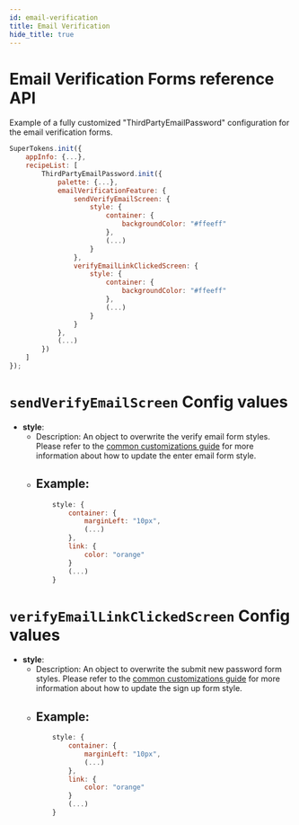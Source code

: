 ```yaml
---
id: email-verification
title: Email Verification
hide_title: true
---
```


# Email Verification Forms reference API

Example of a fully customized "ThirdPartyEmailPassword" configuration for the email verification forms.

```js
SuperTokens.init({
    appInfo: {...},
    recipeList: [
        ThirdPartyEmailPassword.init({
            palette: {...},
            emailVerificationFeature: {
                sendVerifyEmailScreen: {
                    style: {
                        container: {
                            backgroundColor: "#ffeeff"
                        },
                        (...)
                    }
                },
                verifyEmailLinkClickedScreen: {
                    style: {
                        container: {
                            backgroundColor: "#ffeeff"
                        },
                        (...)
                    }
                }
            },
            (...)
        })
    ]
});
```

# `sendVerifyEmailScreen` Config values

- **style**: 
    - Description: An object to overwrite the verify email form styles. Please refer to the <a href="/docs/thirdpartyemailpassword/common-customizations/styling/changing-style" target="_blank">common customizations guide</a> for more information about how to update the enter email form style.
    - Example: 
        -
        ```js
            style: {
                container: {
                    marginLeft: "10px",
                    (...)
                },
                link: {
                    color: "orange"
                }
                (...)
            }
        ```

# `verifyEmailLinkClickedScreen` Config values

- **style**: 
    - Description: An object to overwrite the submit new password form styles. Please refer to the  <a href="/docs/thirdpartyemailpassword/common-customizations/styling/changing-style" target="_blank">common customizations guide</a> for more information about how to update the sign up form style.
    - Example: 
        -
        ```js
            style: {
                container: {
                    marginLeft: "10px",
                    (...)
                },
                link: {
                    color: "orange"
                }
                (...)
            }
        ```
